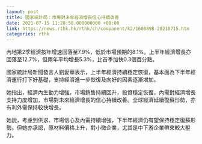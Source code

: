 ```yaml
---
layout: post
title: 國家統計局：市場對未來經濟增長信心持續改善
date: 2021-07-15 11:28:58.000000000 +08:00
link: https://news.rthk.hk/rthk/ch/component/k2/1600898-20210715.htm
categories: rthk
---
```


內地第2季經濟按年增速回落至7.9%，低於市場預期的8.1%。上半年經濟增長亦回落至12.7%，但兩年平均增長5.3%，比首季加快0.3個百分點。

國家統計局新聞發言人劉愛華表示，上半年經濟持續穩定恢復，基本面為下半年經濟運行打下好基礎，支持經濟進一步恢復及向好的因素逐漸增加。

她指出，經濟內生動力增強，市場銷售持續回升，投資穩定恢復，內需對經濟增長支持力度增加，市場對未來經濟增長的信心持續改善。全球經濟延續復蘇形勢，亦有利外需保持較快增長。

她說，考慮到供求、市場信心及內需持續增強，下半年經濟仍有望保持穩定復蘇形勢。但她亦承認，原材料價格上升，對小微企業，尤其是中下游企業帶來較大壓力。
